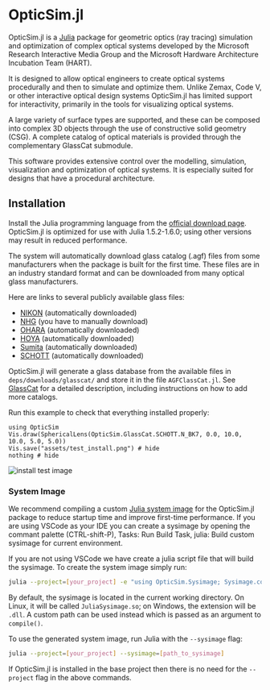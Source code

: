 # OpticSim.jl

OpticSim.jl is a [Julia](https://julialang.org/) package for geometric optics (ray tracing) simulation and optimization of complex optical systems developed by the Microsoft Research Interactive Media Group and the Microsoft Hardware Architecture Incubation Team (HART).

It is designed to allow optical engineers to create optical systems procedurally and then to simulate and optimize them. Unlike Zemax, Code V, or other interactive optical design systems OpticSim.jl has limited support for interactivity, primarily in the tools for visualizing optical systems.

A large variety of surface types are supported, and these can be composed into complex 3D objects through the use of constructive solid geometry (CSG). A complete catalog of optical materials is provided through the complementary GlassCat submodule.

This software provides extensive control over the modelling, simulation, visualization and optimization of optical systems. It is especially suited for designs that have a procedural architecture.

## Installation

Install the Julia programming language from the [official download page](https://julialang.org/downloads/).
OpticSim.jl is optimized for use with Julia 1.5.2-1.6.0; using other versions may result in reduced performance.

The system will automatically download glass catalog (.agf) files from some manufacturers when the package is built for the first time. These files are in an industry standard format and can be downloaded from many optical glass manufacturers.

Here are links to several publicly available glass files:
*   [NIKON](https://www.nikon.com/products/optical-glass/assets/pdf/nikon_zemax_data.zip) (automatically downloaded)
*   [NHG](http://hbnhg.com/down/data/nhgagp.zip) (you have to manually download)
*   [OHARA](https://www.oharacorp.com/xls/OHARA_201130_CATALOG.zip) (automatically downloaded)
*   [HOYA](https://hoyaoptics.com/wp-content/uploads/2019/10/HOYA20170401.zip) (automatically downloaded)
*   [Sumita](https://www.sumita-opt.co.jp/en/download/) (automatically downloaded)
*   [SCHOTT](https://www.schott.com/advanced_optics/english/download/index.html) (automatically downloaded)

OpticSim.jl will generate a glass database from the available files in `deps/downloads/glasscat/` and store it in the file `AGFClassCat.jl`. See [GlassCat](@ref) for a detailed description, including instructions on how to add more catalogs.

Run this example to check that everything installed properly:

```@example
using OpticSim
Vis.draw(SphericalLens(OpticSim.GlassCat.SCHOTT.N_BK7, 0.0, 10.0, 10.0, 5.0, 5.0))
Vis.save("assets/test_install.png") # hide
nothing # hide
```

![install test image](assets/test_install.png)

### System Image

We recommend compiling a custom [Julia system image](https://julialang.github.io/PackageCompiler.jl/dev/sysimages) for the OpticSim.jl package to reduce startup time and improve first-time performance.
If you are using VSCode as your IDE you can create a sysimage by opening the commant palette (CTRL-shift-P), Tasks: Run Build Task, julia: Build custom sysimage for current environment.

If you are not using VSCode we have create a julia script file that will build the sysimage. To create the system image simply run:

```bash
julia --project=[your_project] -e "using OpticSim.Sysimage; Sysimage.compile()"
```

By default, the sysimage is located in the current working directory. On Linux, it will be called `JuliaSysimage.so`; on Windows, the extension will be `.dll`. A custom path can be used instead which is passed as an argument to `compile()`.

To use the generated system image, run Julia with the `--sysimage` flag:

```bash
julia --project=[your_project] --sysimage=[path_to_sysimage]
```

If OpticSim.jl is installed in the base project then there is no need for the `--project` flag in the above commands.

